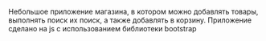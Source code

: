 Небольшое приложение магазина, в котором можно добавлять товары, выполнять поиск их поиск, а также добавлять в корзину. Приложение сделано на js с использованием библиотеки bootstrap
